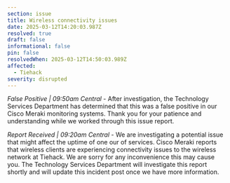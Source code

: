 ```yaml
---
section: issue
title: Wireless connectivity issues
date: 2025-03-12T14:20:03.987Z
resolved: true
draft: false
informational: false
pin: false
resolvedWhen: 2025-03-12T14:50:03.989Z
affected:
  - Tiehack
severity: disrupted
---
```

*False Positive | 09:50am Central* - After investigation, the Technology Services Department has determined that this was a false positive in our Cisco Meraki monitoring systems. Thank you for your patience and understanding while we worked through this issue report.

*Report Received | 09:20am Central* - We are investigating a potential issue that might affect the uptime of one our of services. Cisco Meraki reports that wireless clients are experiencing connectivity issues to the wireless network at Tiehack. We are sorry for any inconvenience this may cause you. The Technology Services Department will investigate this report shortly and will update this incident post once we have more information.